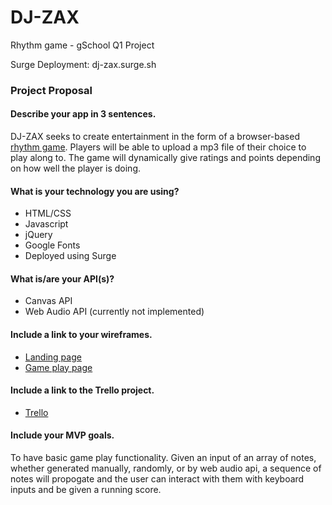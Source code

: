 # DJ-ZAX
Rhythm game - gSchool Q1 Project

Surge Deployment: dj-zax.surge.sh

### Project Proposal
#### Describe your app in 3 sentences.
DJ-ZAX seeks to create entertainment in the form of a browser-based [rhythm game](https://en.wikipedia.org/wiki/Rhythm_game).
Players will be able to upload a mp3 file of their choice to play along to.
The game will dynamically give ratings and points depending on how well the player is doing.

#### What is your technology you are using?
- HTML/CSS
- Javascript
- jQuery
- Google Fonts
- Deployed using Surge

#### What is/are your API(s)?
- Canvas API
- Web Audio API (currently not implemented)

#### Include a link to your wireframes.
- [Landing page](https://wireframe.cc/udl1tJ)
- [Game play page](https://wireframe.cc/boTDwr)

#### Include a link to the Trello project.
- [Trello](https://trello.com/b/utBzuJWK)

#### Include your MVP goals.
To have basic game play functionality. Given an input of an array of notes, whether generated manually, randomly, or by web audio api, a sequence of notes will propogate and the user can interact with them with keyboard inputs and be given a running score.
